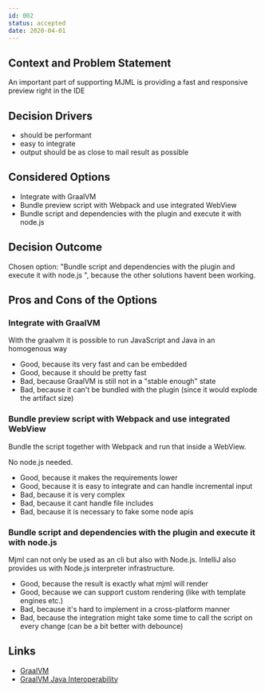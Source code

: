 ```yaml
---
id: 002
status: accepted
date: 2020-04-01
---
```



## Context and Problem Statement

An important part of supporting MJML is providing a fast and responsive preview right in the IDE

## Decision Drivers

* should be performant
* easy to integrate
* output should be as close to mail result as possible

## Considered Options

* Integrate with GraalVM
* Bundle preview script with Webpack and use integrated WebView
* Bundle script and dependencies with the plugin and execute it with node.js

## Decision Outcome

Chosen option: "Bundle script and dependencies with the plugin and execute it with node.js
", because the other solutions havent been
working.

## Pros and Cons of the Options <!-- optional -->

### Integrate with GraalVM

With the graalvm it is possible to run JavaScript and Java in an homogenous way

* Good, because its very fast and can be embedded
* Good, because it should be pretty fast
* Bad, because GraalVM is still not in a "stable enough" state
* Bad, because it can't be bundled with the plugin (since it would explode the artifact size)

### Bundle preview script with Webpack and use integrated WebView

Bundle the script together with Webpack and run that inside a WebView.

No node.js needed.

* Good, because it makes the requirements lower
* Good, because it is easy to integrate and can handle incremental input
* Bad, because it is very complex
* Bad, because it cant handle file includes
* Bad, because it is necessary to fake some node apis

### Bundle script and dependencies with the plugin and execute it with node.js

Mjml can not only be used as an cli but also with Node.js. IntelliJ also provides us with Node.js interpreter
infrastructure.

* Good, because the result is exactly what mjml will render
* Good, because we can support custom rendering (like with template engines etc.)
* Bad, because it's hard to implement in a cross-platform manner
* Bad, because the integration might take some time to call the script on every change (can be a bit better with
  debounce)

## Links 

* [GraalVM](https://www.graalvm.org/)
* [GraalVM Java Interoperability](https://www.graalvm.org/reference-manual/js/JavaInteroperability/)